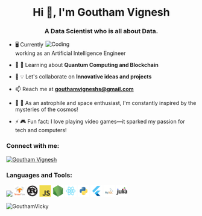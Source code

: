 <h1 align="center">Hi 👋, I'm Goutham Vignesh</h1>
<h3 align="center">A Data Scientist who is all about Data.</h3>
<img align="right" alt="Coding" width="400" src="https://miro.medium.com/max/1360/1*IRGHmiGsa16stedQvIaZfw.gif">

- 🖥️ Currently working as an Artificial Intelligence Engineer

- 🌱 📕 Learning about **Quantum Computing and Blockchain**

- 💭 💡 Let's collaborate on **Innovative ideas and projects** 

- 📫 Reach me at **gouthamvigneshs@gmail.com**

- 🔭 🚀 As an astrophile and space enthusiast, I'm constantly inspired by the mysteries of the cosmos!

- ⚡ 🎮 Fun fact: I love playing video games—it sparked my passion for tech and computers!

<h3 align="left">Connect with me:</h3>
<p align="left">
<a href="https://www.linkedin.com/in/goutham-vignesh-243988128/" target="blank"><img align="center" src="https://raw.githubusercontent.com/rahuldkjain/github-profile-readme-generator/master/src/images/icons/Social/linked-in-alt.svg" alt="Goutham Vignesh" height="30" width="40" /></a>
</p>

<h3 align="left">Languages and Tools:</h3>
<code><img height="30" src="pytorch-logo-flame.png"></code>
<code><img height="30" src="https://raw.githubusercontent.com/github/explore/80688e429a7d4ef2fca1e82350fe8e3517d3494d/topics/tensorflow/tensorflow.png"></code>
<code><img height="30" src="https://raw.githubusercontent.com/github/explore/80688e429a7d4ef2fca1e82350fe8e3517d3494d/topics/rust/rust.png"></code>
<code><img height="30" src="https://raw.githubusercontent.com/github/explore/80688e429a7d4ef2fca1e82350fe8e3517d3494d/topics/javascript/javascript.png"></code>
<code><img height="30" src="https://raw.githubusercontent.com/github/explore/80688e429a7d4ef2fca1e82350fe8e3517d3494d/topics/nodejs/nodejs.png"></code>
<code><img height="30" src="https://raw.githubusercontent.com/github/explore/80688e429a7d4ef2fca1e82350fe8e3517d3494d/topics/react/react.png"></code>
<code><img height="30" src="https://raw.githubusercontent.com/github/explore/80688e429a7d4ef2fca1e82350fe8e3517d3494d/topics/python/python.png"></code>
<code><img height="30" src="https://raw.githubusercontent.com/github/explore/80688e429a7d4ef2fca1e82350fe8e3517d3494d/topics/flutter/flutter.png"></code>
<code><img height="30" src="https://raw.githubusercontent.com/github/explore/80688e429a7d4ef2fca1e82350fe8e3517d3494d/topics/mysql/mysql.png"></code>
<code><img height="30" src="https://raw.githubusercontent.com/github/explore/80688e429a7d4ef2fca1e82350fe8e3517d3494d/topics/julia/julia.png"></code>


<p><img align="left" src="https://github-readme-stats.vercel.app/api/top-langs?username=GouthamVicky&show_icons=true&locale=en&layout=compact" alt="GouthamVicky" /></p>
